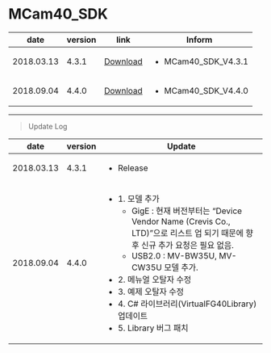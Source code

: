# MCam40_SDK

| date | version | link | Inform |
|---|---|---|---|
| 2018.03.13 | 4.3.1 | [Download](https://github.com/CREVIS/Camera/raw/master/MCam40/MCam40_SDK_V4.3.1.zip)| <ul><li>MCam40_SDK_V4.3.1<br/></li> |
| 2018.09.04 | 4.4.0 | [Download](https://github.com/CREVIS/Camera/raw/master/MCam40/MCam40_SDK_V4.4.0.zip)| <ul><li>MCam40_SDK_V4.4.0<br/></li> |

  
  
  
  
---------------
>Update Log

| date | version | Update |
|---|---|---|
| 2018.03.13 |4.3.1| <ul><li>Release <br/></li> |
| 2018.09.04 |4.4.0| <ul><li> 1. 모델 추가  <ul><li> GigE : 현재 버전부터는 “Device Vendor Name (Crevis Co., LTD)”으로 리스트 업 되기 때문에 향후 신규 추가 요청은 필요 없음. </ul><ul><li>USB2.0 : MV-BW35U, MV-CW35U 모델 추가.</ul> <li>2. 메뉴얼 오탈자 수정 <li>3. 예제 오탈자 수정 <li>4. C# 라이브러리(VirtualFG40Library) 업데이트 <li>5. Library 버그 패치 <br/></li> |
